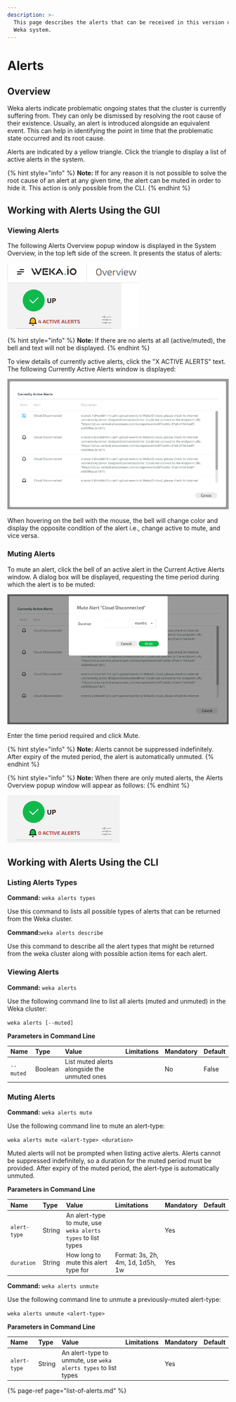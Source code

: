 ```yaml
---
description: >-
  This page describes the alerts that can be received in this version of the
  Weka system.
---
```


# Alerts

## Overview

Weka alerts indicate problematic ongoing states that the cluster is currently suffering from. They can only be dismissed by resolving the root cause of their existence. Usually, an alert is introduced alongside an equivalent event. This can help in identifying the point in time that the problematic state occurred and its root cause.

Alerts are indicated by a yellow triangle. Click the triangle to display a list of active alerts in the system.

{% hint style="info" %}
**Note:** If for any reason it is not possible to solve the root cause of an alert at any given time, the alert can be muted in order to hide it. This action is only possible from the CLI.
{% endhint %}

## Working with Alerts Using the GUI

### Viewing Alerts

The following Alerts Overview popup window is displayed in the System Overview, in the top left side of the screen. It presents the status of alerts:

![](../../.gitbook/assets/alerts-1.png)

{% hint style="info" %}
**Note:** If there are no alerts at all \(active/muted\), the bell and text will not be displayed.
{% endhint %}

To view details of currently active alerts, click the "X ACTIVE ALERTS" text. The following Currently Active Alerts window is displayed:

![](../../.gitbook/assets/currently-active-alerts-1.png)

When hovering on the bell with the mouse, the bell will change color and display the opposite condition of the alert i.e., change active to mute, and vice versa.

### Muting Alerts

To mute an alert, click the bell of an active alert in the Current Active Alerts window. A dialog box will be displayed, requesting the time period during which the alert is to be muted:

![](../../.gitbook/assets/currently-active-alerts-3.png)

Enter the time period required and click Mute.

{% hint style="info" %}
**Note:** Alerts cannot be suppressed indefinitely. After expiry of the muted period, the alert is automatically unmuted.
{% endhint %}

{% hint style="info" %}
**Note:** When there are only muted alerts, the Alerts Overview popup window will appear as follows:
{% endhint %}

![](../../.gitbook/assets/alerts-2.png)

## Working with Alerts Using the CLI

### **Listing Alerts Types**

**Command:** `weka alerts types`

Use this command to lists all possible types of alerts that can be returned from the Weka cluster.

**Command:**`weka alerts describe`

Use this command to describe all the alert types that might be returned from the weka cluster along with possible action items for each alert.

### **Viewing Alerts**

**Command:** `weka alerts`

Use the following command line to list all alerts \(muted and unmuted\) in the Weka cluster:

`weka alerts [--muted]`

**Parameters in Command Line**

| Name | Type | Value | Limitations | Mandatory | Default |
| :--- | :--- | :--- | :--- | :--- | :--- |
| `--muted` | Boolean | List muted alerts alongside the unmuted ones |  | No | False |

### **Muting Alerts**

**Command:** `weka alerts mute`

Use the following command line to mute an alert-type:

`weka alerts mute <alert-type> <duration>`

Muted alerts will not be prompted when listing active alerts. Alerts cannot be suppressed indefinitely, so a duration for the muted period must be provided. After expiry of the muted period, the alert-type is automatically unmuted.

**Parameters in Command Line**

| Name | Type | Value | Limitations | Mandatory | Default |
| :--- | :--- | :--- | :--- | :--- | :--- |
| `alert-type` | String | An alert-type to mute, use `weka alerts types` to list types |  | Yes |  |
| `duration` | String | How long to mute this alert type for | Format: 3s, 2h, 4m, 1d, 1d5h, 1w | Yes |  |

**Command:** `weka alerts unmute`

Use the following command line to unmute a previously-muted alert-type:

`weka alerts unmute <alert-type>`

**Parameters in Command Line**

| Name | Type | Value | Limitations | Mandatory | Default |
| :--- | :--- | :--- | :--- | :--- | :--- |
| `alert-type` | String | An alert-type to unmute, use `weka alerts types` to list types |  | Yes |  |

{% page-ref page="list-of-alerts.md" %}

